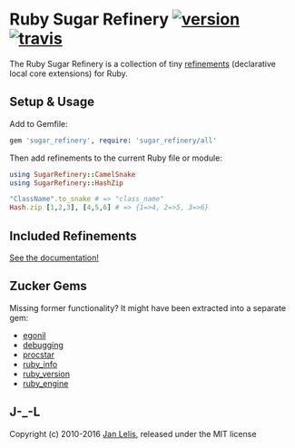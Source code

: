 # Ruby Sugar Refinery [![version](https://badge.fury.io/rb/sugar-refinery.svg)](http://badge.fury.io/rb/sugar-refinery) [![travis](https://travis-ci.org/janlelis/sugar-refinery.png?branch=master)](https://travis-ci.org/janlelis/sugar-refinery)

The Ruby Sugar Refinery is a collection of tiny [refinements](http://ruby-doc.org/core-2.3.0/doc/syntax/refinements_rdoc.html) (declarative local core extensions) for Ruby.

## Setup & Usage

Add to Gemfile:

```ruby
gem 'sugar_refinery', require: 'sugar_refinery/all'
```

Then add refinements to the current Ruby file or module:

```ruby
using SugarRefinery::CamelSnake
using SugarRefinery::HashZip

"ClassName".to_snake # => "class_name"
Hash.zip [1,2,3], [4,5,6] # => {1=>4, 2=>5, 3=>6}
```

## Included Refinements

[See the documentation!](http://janlelis.github.io/sugar-refinery)

## Zucker Gems

Missing former functionality? It might have been extracted into a separate gem:

* [egonil](https://github.com/janlelis/egonil)
* [debugging](https://github.com/janlelis/debugging)
* [procstar](https://github.com/janlelis/procstar)
* [ruby_info](https://github.com/janlelis/ruby_info)
* [ruby_version](https://github.com/janlelis/ruby_version)
* [ruby_engine](https://github.com/janlelis/ruby_engine)

## J-_-L

Copyright (c) 2010-2016 [Jan Lelis](http://janlelis.com), released under the MIT license
